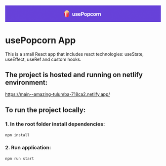 ![Banner](./banner.png)

# usePopcorn App

This is a small React app that includes react technologies: useState, useEffect, useRef and custom hooks.

## The project is hosted and running on netlify environment:

https://main--amazing-tulumba-718ca2.netlify.app/

## To run the project locally:

### 1. In the root folder install dependencies:
`npm install`

### 2. Run application:
`npm run start`